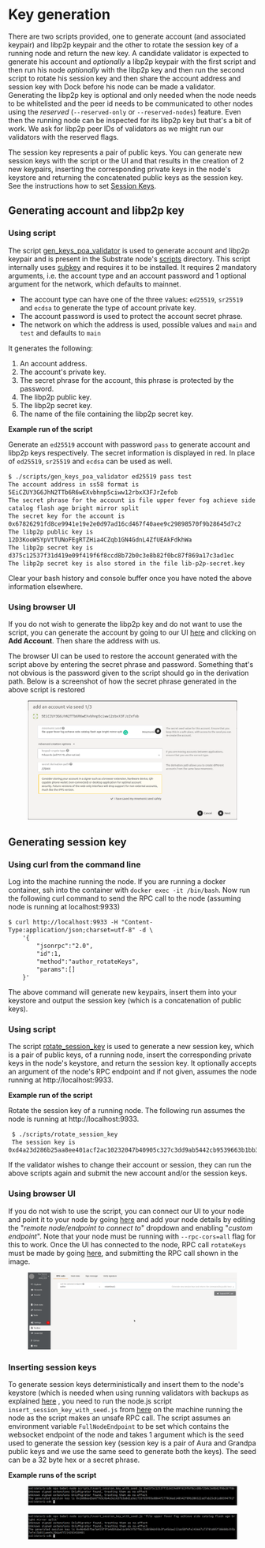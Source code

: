 # Key generation

There are two scripts provided, one to generate account (and associated keypair) and libp2p keypair and the other to rotate the session key of a running node and return the new key. A candidate validator is expected to generate his account and _optionally_ a libp2p keypair with the first script and then run his node _optionally_ with the libp2p key and then run the second script to rotate his session key and then share the account address and session key with Dock before his node can be made a validator.\
Generating the libp2p key is optional and only needed when the node needs to be whitelisted and the peer id needs to be communicated to other nodes using the _reserved_ (`--reserved-only` or `--reserved-nodes`) feature. Even then the running node can be inspected for its libp2p key but that's a bit of work. We ask for libp2p peer IDs of validators as we might run our validators with the reserved flags.

The session key represents a pair of public keys. You can generate new session keys with the script or the UI and that results in the creation of 2 new keypairs, inserting the corresponding private keys in the node's keystore and returning the concatenated public keys as the session key. See the instructions how to set [Session Keys](https://wiki.polkadot.network/docs/maintain-guides-how-to-validate-polkadot#set-session-keys).

## Generating account and libp2p key

### Using script

The script [gen\_keys\_poa\_validator](https://github.com/docknetwork/dock-substrate/blob/master/scripts/gen\_keys\_poa\_validator) is used to generate account and libp2p keypair and is present in the Substrate node's [scripts](https://github.com/docknetwork/dock-substrate/tree/poa-1/scripts) directory. This script internally uses [subkey](https://substrate.dev/docs/en/knowledgebase/integrate/subkey) and requires it to be installed. It requires 2 mandatory arguments, i.e. the account type and an account password and 1 optional argument for the network, which defaults to mainnet.

* The account type can have one of the three values: `ed25519`, `sr25519` and `ecdsa` to generate the type of account private key.
* The account password is used to protect the account secret phrase.
* The network on which the address is used, possible values and `main` and `test` and defaults to `main`

It generates the following:

1. An account address.
2. The account's private key.
3. The secret phrase for the account, this phrase is protected by the password.
4. The libp2p public key.
5. The libp2p secret key.
6. The name of the file containing the libp2p secret key.

**Example run of the script**

Generate an `ed25519` account with password `pass` to generate account and libp2p keys respectively. The secret information is displayed in red. In place of `ed25519`, `sr25519` and `ecdsa` can be used as well.

```
$ ./scripts/gen_keys_poa_validator ed25519 pass test
The account address in ss58 format is 5EiCZUY3G6JhN2TTb6R6wEXvbhnp5ciww12rbxX3FJrZefob
The secret phrase for the account is file upper fever fog achieve side catalog flash age bright mirror split
The secret key for the account is 0x67826291fd8ce9941e19e2e0d97ad16cd467f40aee9c29898570f9b28645d7c2
The libp2p public key is 12D3KooWSYpVtTUNoFEgRTZHia4CZqb1GN4GdnL4ZfUEAkFdkhWa
The libp2p secret key is d375c12537f31d419e09f419f6f8ccd8b72b0c3e8b82f0bc87f869a17c3ad1ec
The libp2p secret key is also stored in the file lib-p2p-secret.key
```

Clear your bash history and console buffer once you have noted the above information elsewhere.

### Using browser UI

If you do not wish to generate the libp2p key and do not want to use the script, you can generate the account by going to our UI [here](https://fe.dock.io/#/accounts) and clicking on **Add Account**. Then share the address with us.

The browser UI can be used to restore the account generated with the script above by entering the secret phrase and password. Something that's not obvious is the password given to the script should go in the derivation path. Below is a screenshot of how the secret phrase generated in the above script is restored

<figure><img src="../../../.gitbook/assets/account-creation.png" alt=""><figcaption></figcaption></figure>

## Generating session key

### Using curl from the command line

Log into the machine running the node. If you are running a docker container, ssh into the container with `docker exec -it /bin/bash`. Now run the following curl command to send the RPC call to the node (assuming node is running at localhost:9933)

```
$ curl http://localhost:9933 -H "Content-Type:application/json;charset=utf-8" -d \
    '{
        "jsonrpc":"2.0",
        "id":1,
        "method":"author_rotateKeys",
        "params":[]
    }'

```

The above command will generate new keypairs, insert them into your keystore and output the session key (which is a concatenation of public keys).

### Using script

The script [rotate\_session\_key](https://github.com/docknetwork/dock-substrate/blob/master/scripts/rotate\_session\_key) is used to generate a new session key, which is a pair of public keys, of a running node, insert the corresponding private keys in the node's keystore, and return the session key. It optionally accepts an argument of the node's RPC endpoint and if not given, assumes the node running at http://localhost:9933.

**Example run of the script**

Rotate the session key of a running node. The following run assumes the node is running at http://localhost:9933.

```
 $ ./scripts/rotate_session_key
 The session key is 0xd4a23d286b25aa8ee401acf2ac10232047b40905c327c3dd9ab5442cb9539663b1bb339873b201d3995c88bb1e8f6983878be18ae65abce4cc41ef0de01fa8ae
```

If the validator wishes to change their account or session, they can run the above scripts again and submit the new account and/or the session keys.

### Using browser UI

If you do not wish to use the script, you can connect our UI to your node and point it to your node by going [here](https://fe.dock.io/#/settings) and add your node details by editing the "_remote node/endpoint to connect to_" dropdown and enabling "_custom endpoint_". Note that your node must be running with `--rpc-cors=all` flag for this to work. Once the UI has connected to the node, RPC call `rotateKeys` must be made by going [here](https://fe.dock.io/#/toolbox), and submitting the RPC call shown in the image.

<figure><img src="../../../.gitbook/assets/rotate_keys.png" alt=""><figcaption></figcaption></figure>

### Inserting session keys

To generate session keys deterministically and insert them to the node's keystore (which is needed when using running validators with backups as explained [here](../deployment.md) , you need to run the node.js script `insert_session_key_with_seed.js` from [here](https://github.com/docknetwork/sdk/blob/poa-1/scripts/insert\_session\_key\_with\_seed.js) on the machine running the node as the script makes an unsafe RPC call. The script assumes an environment variable `FullNodeEndpoint` to be set which contains the websocket endpoint of the node and takes 1 argument which is the seed used to generate the session key (session key is a pair of Aura and Grandpa public keys and we use the same seed to generate both the keys). The seed can be a 32 byte hex or a secret phrase.

**Example runs of the script**

<figure><img src="../../../.gitbook/assets/session_key_seed.png" alt=""><figcaption></figcaption></figure>

<figure><img src="../../../.gitbook/assets/session_key_phrase.png" alt=""><figcaption></figcaption></figure>
